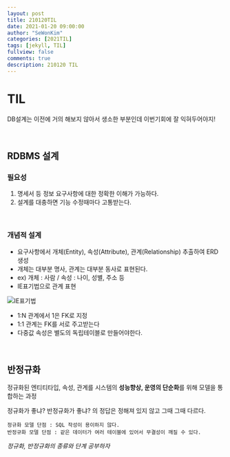```yaml
---
layout: post
title: 210120TIL 
date: 2021-01-20 09:00:00
author: "SeWonKim"
categories: [2021TIL]
tags: [jekyll, TIL]
fullview: false
comments: true
description: 210120 TIL
---
```


# TIL

DB설계는 이전에 거의 해보지 않아서 생소한 부분인데 이번기회에 잘 익혀두어야지!

&nbsp;
&nbsp;

## RDBMS 설계

### 필요성

1. 명세서 등 정보 요구사항에 대한 정확한 이해가 가능하다.
2. 설계를 대충하면 기능 수정때마다 고통받는다.

&nbsp;

### 개념적 설계

- 요구사항에서 개체(Entity), 속성(Attribute), 관계(Relationship) 추출하여 ERD 생성
- 개체는 대부분 명사, 관계는 대부분 동사로 표현된다.
- ex) 개체 : 사람 / 속성 : 나이, 성별, 주소 등
- IE표기법으로 관계 표현

![IE표기법](https://stalker5217.github.io/assets/images/database/ie_relation.png)


- 1:N 관계에서 1은 FK로 지정
- 1:1 관계는 FK를 서로 주고받는다
- 다중값 속성은 별도의 독립테이블로 만들어야한다.


&nbsp;
&nbsp;

## 반정규화

정규화된 엔티티타입, 속성, 관계를 시스템의 **성능향상, 운영의 단순화**를 위해 모델을 통합하는 과정

정규화가 좋냐? 반정규화가 좋냐? 의 정답은 정해져 있지 않고 그때 그때 다르다.

```
정규화 모델 단점 : SQL 작성이 용이하지 않다.
반정규화 모델 단점 : 같은 데이터가 여러 테이블에 있어서 무결성이 깨질 수 있다.
```

_정규화, 반정규화의 종류와 단계 공부하자_

&nbsp;
&nbsp;
